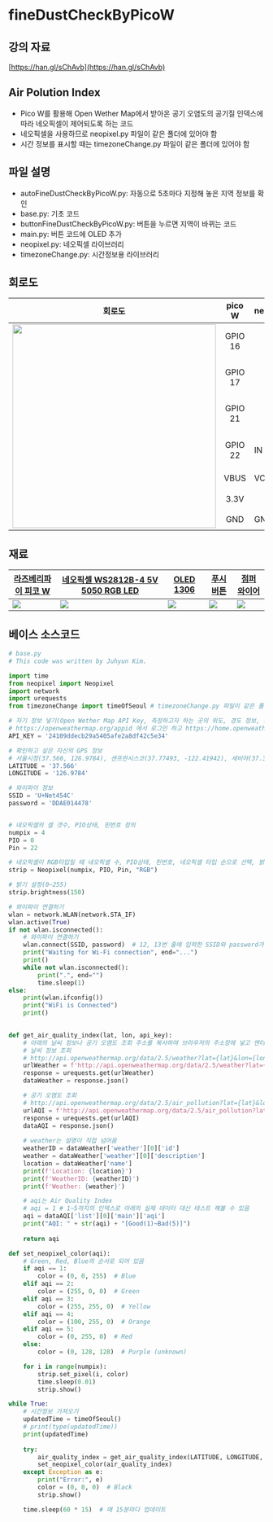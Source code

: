 # fineDustCheckByPicoW

## 강의 자료  
[https://han.gl/sChAvb](https://han.gl/sChAvb)  

## Air Polution Index   
* Pico W를 활용해 Open Wether Map에서 받아온 공기 오염도의 공기질 인덱스에 따라 네오픽셀이 제어되도록 하는 코드  
* 네오픽셀을 사용하므로 neopixel.py 파일이 같은 폴더에 있어야 함  
* 시간 정보를 표시할 때는 timezoneChange.py 파일이 같은 폴더에 있어야 함  

## 파일 설명  
* autoFineDustCheckByPicoW.py: 자동으로 5초마다 지정해 놓은 지역 정보를 확인  
* base.py: 기초 코드  
* buttonFineDustCheckByPicoW.py: 버튼을 누르면 지역이 바뀌는 코드  
* main.py: 버튼 코드에 OLED 추가  
* neopixel.py: 네오픽셀 라이브러리  
* timezoneChange.py: 시간정보용 라이브러리  

## 회로도  
<table>
  <thead>
    <tr>
      <th>회로도</th>
      <th>pico W</th>
      <th>neopixel</th>
      <th>OLED</th>
      <th>button</th>
    </tr>
  </thead>
  <tbody>
    <tr>
      <td rowspan="8"><img src="https://user-images.githubusercontent.com/13882302/230762399-2a194240-cd07-4ee1-a5f5-311f8c8b714e.png" width="400"></td>
    </tr>
    <tr>
      <td style="text-align: center;">GPIO 16</td>
      <td></td>
      <td>SDA</td>
      <td></td>
    </tr>
    <tr>
      <td style="text-align: center;">GPIO 17</td>
      <td></td>
      <td>SCL</td>
      <td></td>
    </tr>
    <tr>
      <td style="text-align: center;">GPIO 21</td>
      <td></td>
      <td></td>
      <td>Sig</td>
    </tr>
    <tr>
      <td style="text-align: center;">GPIO 22</td>
      <td>IN</td>
      <td></td>
      <td></td>
    </tr>
    <tr>
      <td style="text-align: center;">VBUS</td>
      <td>VCC</td>
      <td></td>
      <td></td>
    </tr>
    <tr>
      <td style="text-align: center;">3.3V</td>
      <td></td>
      <td>VCC</td>
      <td></td>
    </tr>
    <tr>
      <td style="text-align: center;">GND</td>
      <td>GND</td>
      <td>GND</td>
      <td>GND</td>
    </tr>
  </tbody>
</table>


## 재료  
<table>
  <thead>
    <tr>
      <th>
        <a href="https://www.devicemart.co.kr/goods/view?no=14575953&gclid=Cj0KCQjw_r6hBhDdARIsAMIDhV-v3VZrlmb37R6pssNcH_zarbtBYylBcQEg87EjIj7Ci5817f7wSjMaAiILEALw_wcB">라즈베리파이 피코 W</a>
      </th>
      <th>
        <a href="https://ko.aliexpress.com/item/32645620129.html?gatewayAdapt=glo2kor">네오픽셀 WS2812B-4 5V 5050 RGB LED</a>
      </th>
      <th>
        <a href="https://robotscience.kr/goods/view?no=16073">OLED 1306</a>
      </th>
      <th>
        <a href="http://m.vctec.co.kr/product/%EB%8C%80%ED%98%95-%EB%B0%98%EA%B5%AC%ED%98%95-%ED%91%B8%EC%89%AC-%EB%B2%84%ED%8A%BC-%EC%8A%A4%EC%9C%84%EC%B9%98-%EB%B9%A8%EA%B0%95-led-%EB%82%B4%EC%9E%A5-12v-big-dome-push-button-red/17139/">푸시 버튼 </a>
      </th>
       <th>
        <a href="https://eduino.kr/product/detail.html?product_no=102&gclid=Cj0KCQjwxMmhBhDJARIsANFGOSsNqpma6XJuq8dfpX22MHuRTblxT6HzfVXb519ahmjo9ek3wxoWFHMaAoSTEALw_wcB">점퍼 와이어 </a>
      </th>
    </tr>
  </thead>
  <tbody>
    <tr>
      <td>
        <img src="https://user-images.githubusercontent.com/13882302/230707541-13ac0fa9-da58-4920-aa5e-0cc93dffff38.png" style="display: block; margin: 0 auto;">
      </td>
      <td>
        <img src="https://user-images.githubusercontent.com/13882302/230707501-7a17d3d6-bcad-4253-9b4d-25588d5b8f93.png" style="display: block; margin: 0 auto;">
      </td>
      <td>
        <img src="https://user-images.githubusercontent.com/13882302/230763376-d09c12a6-c16e-4d10-9f3c-6937890cfcd1.png" style="display: block; margin: 0 auto;">
      </td>
      <td>
        <img src="https://user-images.githubusercontent.com/13882302/230763453-ee7ae557-9e13-4e44-bdfa-909b2fea1851.png" style="display: block; margin: 0 auto;">
      </td>
      <td>
        <img src="https://user-images.githubusercontent.com/13882302/230707618-cb20c432-5363-4cde-9287-bc0e29b64265.png" style="display: block; margin: 0 auto;">
      </td>
    </tr>
  </tbody>
</table>


## 베이스 소스코드  
```python 
# base.py
# This code was written by Juhyun Kim.

import time
from neopixel import Neopixel
import network
import urequests 
from timezoneChange import timeOfSeoul # timezoneChange.py 파일이 같은 폴더에 있어야 동작함 

# 자기 정보 넣기(Open Wether Map API Key, 측정하고자 하는 곳의 위도, 경도 정보, 자신이 사용하는 WiFi정보) 
# https://openweathermap.org/appid 에서 로그인 하고 https://home.openweathermap.org/api_keys 로 이동해서 API Key를 발급받음
API_KEY = '24109ddecb29a5405afe2a8df42c5e34'

# 확인하고 싶은 자신의 GPS 정보
# 서울시청(37.566, 126.9784), 샌프란시스코(37.77493, -122.41942), 세비야(37.38283, -5.97317)
LATITUDE = '37.566'
LONGITUDE = '126.9784'

# 와이파이 정보 
SSID = 'U+Net454C'
password = 'DDAE014478'


# 네오픽셀의 셀 갯수, PIO상태, 핀번호 정의 
numpix = 4
PIO = 0
Pin = 22

# 네오픽셀이 RGB타입일 때 네오픽셀 수, PIO상태, 핀번호, 네오픽셀 타입 순으로 선택, 밝기 지정 
strip = Neopixel(numpix, PIO, Pin, "RGB")

# 밝기 설정(0~255)
strip.brightness(150)

# 와이파이 연결하기
wlan = network.WLAN(network.STA_IF)
wlan.active(True)
if not wlan.isconnected():
    # 와이파이 연결하기
    wlan.connect(SSID, password)  # 12, 13번 줄에 입력한 SSID와 password가 입력됨
    print("Waiting for Wi-Fi connection", end="...")
    print()
    while not wlan.isconnected():
        print(".", end="")
        time.sleep(1)
else:
    print(wlan.ifconfig())
    print("WiFi is Connected")
    print()

    
def get_air_quality_index(lat, lon, api_key):
    # 아래의 날씨 정보나 공기 오염도 조회 주소를 복사하여 브라우저의 주소창에 넣고 엔터를 누르면 JSON의 형태로 데이터를 받아볼 수 있음 
    # 날씨 정보 조회
    # http://api.openweathermap.org/data/2.5/weather?lat={lat}&lon={lon}&appid={api_key}
    urlWeather = f'http://api.openweathermap.org/data/2.5/weather?lat={lat}&lon={lon}&appid={api_key}'
    response = urequests.get(urlWeather)
    dataWeather = response.json()

    # 공기 오염도 조회
    # http://api.openweathermap.org/data/2.5/air_pollution?lat={lat}&lon={lon}&appid={api_key}
    urlAQI = f'http://api.openweathermap.org/data/2.5/air_pollution?lat={lat}&lon={lon}&appid={api_key}'
    response = urequests.get(urlAQI)
    dataAQI = response.json()
    
    # weather는 설명이 직접 넘어옴
    weatherID = dataWeather['weather'][0]['id']
    weather = dataWeather['weather'][0]['description']
    location = dataWeather['name']
    print(f'Location: {location}')
    print(f'WeatherID: {weatherID}')
    print(f'Weather: {weather}')

    # aqi는 Air Quality Index
    # aqi = 1 # 1~5까지의 인덱스로 아래의 실제 데이터 대신 테스트 해볼 수 있음 
    aqi = dataAQI['list'][0]['main']['aqi']
    print("AQI: " + str(aqi) + "[Good(1)~Bad(5)]")
    
    return aqi

def set_neopixel_color(aqi):
    # Green, Red, Blue의 순서로 되어 있음
    if aqi == 1:
        color = (0, 0, 255)  # Blue
    elif aqi == 2:
        color = (255, 0, 0)  # Green
    elif aqi == 3:
        color = (255, 255, 0)  # Yellow
    elif aqi == 4:
        color = (100, 255, 0)  # Orange
    elif aqi == 5:
        color = (0, 255, 0)  # Red
    else:
        color = (0, 128, 128)  # Purple (unknown)

    for i in range(numpix):
        strip.set_pixel(i, color)
        time.sleep(0.01)
        strip.show()

while True:
    # 시간정보 가져오기
    updatedTime = timeOfSeoul()
    # print(type(updatedTime))
    print(updatedTime)
    
    try:
        air_quality_index = get_air_quality_index(LATITUDE, LONGITUDE, API_KEY)
        set_neopixel_color(air_quality_index)
    except Exception as e:
        print("Error:", e)
        color = (0, 0, 0)  # Black
        strip.show()

    time.sleep(60 * 15)  # 매 15분마다 업데이트 

```

